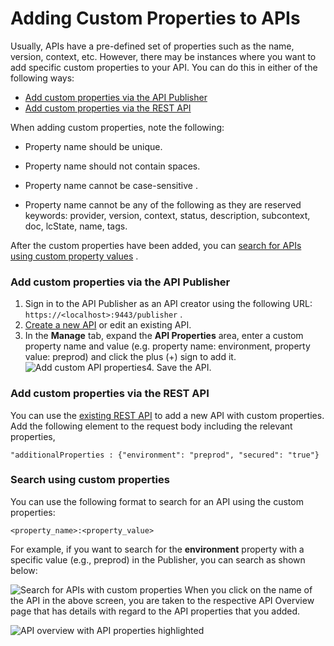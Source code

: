 # Adding Custom Properties to APIs

Usually, APIs have a pre-defined set of properties such as the name, version, context, etc. However, there may be instances where you want to add specific custom properties to your API. You can do this in either of the following ways:

-   [Add custom properties via the API Publisher](#AddingCustomPropertiestoAPIs-AddcustompropertiesviatheAPIPublisher)
-   [Add custom properties via the REST API](#AddingCustomPropertiestoAPIs-AddcustompropertiesviatheRESTAPI)

When adding custom properties, note the following:

-   Property name should be unique.

-   Property name should not contain spaces.

-   Property name cannot be case-sensitive .

-   Property name cannot be any of the following as they are reserved keywords: provider, version, context, status, description, subcontext, doc, lcState, name, tags.

After the custom properties have been added, you can [search for APIs using custom property values](#AddingCustomPropertiestoAPIs-Searchusingcustomproperties) .

### Add custom properties via the API Publisher

1.  Sign in to the API Publisher as an API creator using the following URL: `https://<localhost>:9443/publisher` .
2.  [Create a new API](https://docs.wso2.com/display/AM260/Create+and+Publish+an+API) or edit an existing API.
3.  In the **Manage** tab, expand the **API Properties** area, enter a custom property name and value (e.g. property name: environment, property value: preprod) and click the plus (+) sign to add it.
    ![Add custom API properties](attachments/103333404/103333406.png "Add custom API properties")4.  Save the API.

### Add custom properties via the REST API

You can use the [existing REST API](https://docs.wso2.com/display/AM210/apidocs/publisher/#!/operations#APICollection#apisPost) to add a new API with custom properties. Add the following element to the request body including the relevant properties,

`"additionalProperties : {"environment": "preprod", "secured": "true"}        `

### Search using custom properties

You can use the following format to search for an API using the custom properties:

`<property_name>:<property_value>        `

For example, if you want to search for the **environment** property with a specific value (e.g., preprod) in the Publisher, you can search as shown below:

![Search for APIs with custom properties](attachments/103333404/103333408.png "Search for APIs")
When you click on the name of the API in the above screen, you are taken to the respective API Overview page that has details with regard to the API properties that you added.

![API overview with API properties highlighted](attachments/103333404/103333405.png "API overview")
